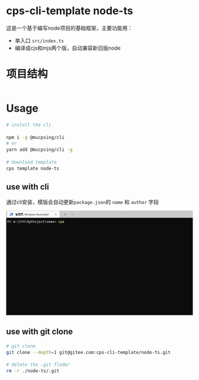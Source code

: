 # cps-cli-template node-ts

这是一个基于编写node项目的基础框架，主要功能用：

- 单入口 `src/index.ts`
- 编译成cjs和mjs两个版，自动兼容新旧版node



# 项目结构

```

```



# Usage
```bash
# install the cli

npm i -g @mucpsing/cli
# or
yarn add @mucpsing/cli -g

# download template
cps template node-ts
```



## use with cli

通过cli安装，模版会自动更新`package.json`的 `name` 和 `author` 字段

![download](screenshot/download.gif)



## use with git clone

```bash
# git clone
git clone --depth=1 git@gitee.com:cps-cli-template/node-ts.git

# delete the .git floder
rm -r ./node-ts/.git
```

